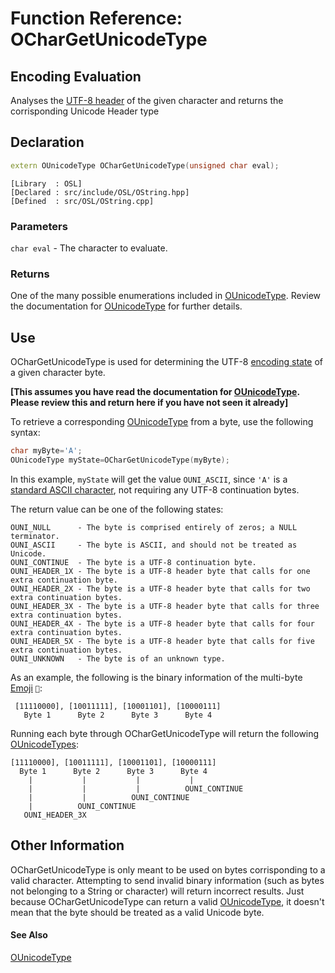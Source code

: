 # Function Reference: OCharGetUnicodeType
## Encoding Evaluation
Analyses the [UTF-8 header](https://en.wikipedia.org/wiki/UTF-8#Encoding) of the given character and returns the corrisponding Unicode Header type

## Declaration
```cpp
extern OUnicodeType OCharGetUnicodeType(unsigned char eval);
```
```
[Library  : OSL]
[Declared : src/include/OSL/OString.hpp]
[Defined  : src/OSL/OString.cpp]
```

### Parameters
`char eval` - The character to evaluate.

### Returns
One of the many possible enumerations included in [OUnicodeType](https://github.com/RosettaHS/OrionAPI/blob/main/docs/Type%20Reference/OUnicodeType.md).
Review the documentation for [OUnicodeType](https://github.com/RosettaHS/OrionAPI/blob/main/docs/Type%20Reference/OUnicodeType.md) for further details.

## Use
OCharGetUnicodeType is used for determining the UTF-8 [encoding state](https://en.wikipedia.org/wiki/UTF-8#Encoding) of a given character byte.

**\[This assumes you have read the documentation for [OUnicodeType](https://github.com/RosettaHS/OrionAPI/blob/main/docs/Type%20Reference/OUnicodeType.md). Please review this and return here if you have not seen it already\]**

To retrieve a corresponding [OUnicodeType](https://github.com/RosettaHS/OrionAPI/blob/main/docs/Type%20Reference/OUnicodeType.md) from a byte, use the following syntax:
```cpp
char myByte='A';
OUnicodeType myState=OCharGetUnicodeType(myByte);
```
In this example, `myState` will get the value `OUNI_ASCII`, since `'A'` is a [standard ASCII character](https://en.wikipedia.org/wiki/ASCII),
not requiring any UTF-8 continuation bytes.

The return value can be one of the following states:
```
OUNI_NULL      - The byte is comprised entirely of zeros; a NULL terminator.
OUNI_ASCII     - The byte is ASCII, and should not be treated as Unicode.
OUNI_CONTINUE  - The byte is a UTF-8 continuation byte.
OUNI_HEADER_1X - The byte is a UTF-8 header byte that calls for one extra continuation byte.
OUNI_HEADER_2X - The byte is a UTF-8 header byte that calls for two extra continuation bytes.
OUNI_HEADER_3X - The byte is a UTF-8 header byte that calls for three extra continuation bytes.
OUNI_HEADER_4X - The byte is a UTF-8 header byte that calls for four extra continuation bytes.
OUNI_HEADER_5X - The byte is a UTF-8 header byte that calls for five extra continuation bytes.
OUNI_UNKNOWN   - The byte is of an unknown type.
```

As an example, the following is the binary information of the multi-byte [Emoji](https://en.wikipedia.org/wiki/Emoji) `🍇`:
```
 [11110000], [10011111], [10001101], [10000111]
   Byte 1      Byte 2      Byte 3      Byte 4  
```

Running each byte through OCharGetUnicodeType will return the following [OUnicodeTypes](https://github.com/RosettaHS/OrionAPI/blob/main/docs/Type%20Reference/OUnicodeType.md):
```
[11110000], [10011111], [10001101], [10000111]
  Byte 1      Byte 2      Byte 3      Byte 4  
    |           |           |           |
    |           |           |          OUNI_CONTINUE
    |           |          OUNI_CONTINUE
    |          OUNI_CONTINUE
   OUNI_HEADER_3X
```

## Other Information
OCharGetUnicodeType is only meant to be used on bytes corrisponding to a valid character. Attempting to send invalid binary information (such as bytes not belonging to a String or character)
will return incorrect results. Just because OCharGetUnicodeType can return a valid [OUnicodeType](https://github.com/RosettaHS/OrionAPI/blob/main/docs/Type%20Reference/OUnicodeType.md),
it doesn't mean that the byte should be treated as a valid Unicode byte.

#### See Also
[OUnicodeType](https://github.com/RosettaHS/OrionAPI/blob/main/docs/Type%20Reference/OUnicodeType.md)